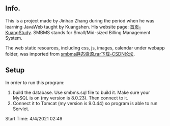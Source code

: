 ## Info.

This is a project made by Jinhao Zhang during the period when he was learning JavaWeb taught by Kuangshen. His website
page:  [首页-KuangStudy](https://www.kuangstudy.com/). SMBMS stands for Small/Mid-sized Billing Management System.

The web static resources, including css, js, images, calendar under webapp folder, was imported
from [smbms静态资源.rar下载-CSDN论坛](https://bbs.csdn.net/topics/399066270).

## Setup

In order to run this program:

1. build the database. Use smbms.sql file to build it. Make sure your MySQL is on (my version is 8.0.23). Then connect
   to it.
2. Connect it to Tomcat (my version is 9.0.44) so program is able to run Servlet.

Start Time: 4/4/2021 02:49

